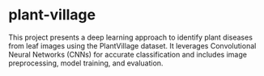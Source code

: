 # plant-village
This project presents a deep learning approach to identify plant diseases from leaf images using the PlantVillage dataset. It leverages Convolutional Neural Networks (CNNs) for accurate classification and includes image preprocessing, model training, and evaluation.
